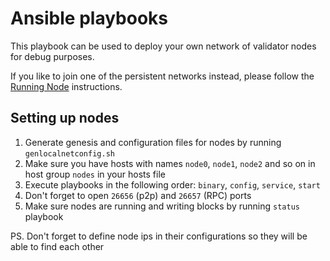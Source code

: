 # Ansible playbooks

This playbook can be used to deploy your own network of validator nodes for debug purposes.

If you like to join one of the persistent networks instead, please follow the [Running Node](../../docs/running-node.md) instructions.

## Setting up nodes

1. Generate genesis and configuration files for nodes by running `genlocalnetconfig.sh`
2. Make sure you have hosts with names `node0`, `node1`, `node2` and so on in host group `nodes` in your hosts file
3. Execute playbooks in the following order: `binary`, `config`, `service`, `start`
4. Don't forget to open `26656` (p2p) and `26657` (RPC) ports
5. Make sure nodes are running and writing blocks by running `status` playbook

PS. Don't forget to define node ips in their configurations so they will be able to find each other
